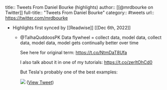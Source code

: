 title:: Tweets From Daniel Bourke (highlights)
author:: [[@mrdbourke on Twitter]]
full-title:: "Tweets From Daniel Bourke"
category:: #tweets
url:: https://twitter.com/mrdbourke

- Highlights first synced by [[Readwise]] [[Dec 6th, 2022]]
	- @TalhaQuddoosPK Data flywheel = collect data, model data, collect data, model data, model gets continually better over time
	  
	  See here for original term: https://t.co/NtmDaT8Ufa 
	  
	  I also talk about it in one of my tutorials: https://t.co/zerltOhCd0
	  
	  But Tesla's probably one of the best examples: 
	  
	  ![](https://pbs.twimg.com/media/E_KMhHYVkAgdHR_.jpg) ([View Tweet](https://twitter.com/mrdbourke/status/1437366069207789581))